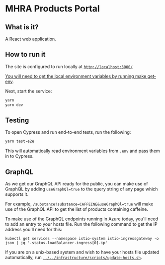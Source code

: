 # MHRA Products Portal

## What is it?

A React web application.

## How to run it

The site is configured to run locally at [`http://localhost:3000/`](http://localhost:3000/)

[You will need to get the local environment variables by running make get-env](../../docs/principles/config.md).

Next, start the service:

```sh
yarn
yarn dev
```

## Testing

To open Cypress and run end-to-end tests, run the following:

```sh
yarn test-e2e
```

This will automatically read environment variables from `.env` and pass them in to Cypress.

## GraphQL

As we get our GraphQL API ready for the public, you can make use of GraphQL by adding `useGraphQl=true` to the query string of any page which supports it.

For example, `/substance?substance=CAFFEINE&useGraphQl=true` will make use of the GraphQL API to get the list of products containing caffeine.

To make use of the GraphQL endpoints running in Azure today, you'll need to add an entry to your hosts file. Run the following command to get the IP address you'll need for this:

```
kubectl get services --namespace istio-system istio-ingressgateway -o json | jq '.status.loadBalancer.ingress[0].ip'
```

If you are on a unix-based system and wish to have your hosts file updated automatically, run [`../../infrastructure/scripts/update-hosts.sh`](../../infrastructure/scripts/update-hosts.sh).
